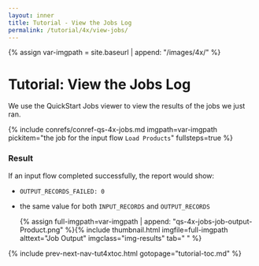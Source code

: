 ```yaml
---
layout: inner
title: Tutorial - View the Jobs Log
permalink: /tutorial/4x/view-jobs/
---
```


{% assign var-imgpath = site.baseurl | append: "/images/4x/" %}


# Tutorial: View the Jobs Log

We use the QuickStart Jobs viewer to view the results of the jobs we just ran.

{% include conrefs/conref-qs-4x-jobs.md imgpath=var-imgpath pickitem="the job for the input flow `Load Products`" fullsteps=true %}

### Result

If an input flow completed successfully, the report would show:
- `OUTPUT_RECORDS_FAILED: 0`
- the same value for both `INPUT_RECORDS` and `OUTPUT_RECORDS`

  {% assign full-imgpath=var-imgpath | append: "qs-4x-jobs-job-output-Product.png" %}{% include thumbnail.html imgfile=full-imgpath alttext="Job Output" imgclass="img-results" tab="  " %}


{% include prev-next-nav-tut4xtoc.html gotopage="tutorial-toc.md" %}
